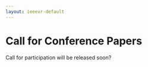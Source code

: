 ```yaml
---
layout: ieeevr-default
---
```


<div>
<h1 id="cfp-journal"> Call for Conference Papers </h1>

<p>
    Call for participation will be released soon? 
</p>


    
</div>